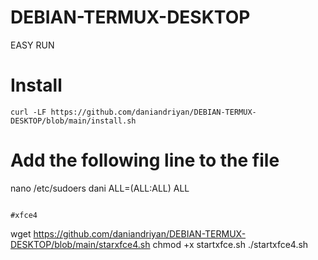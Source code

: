 # DEBIAN-TERMUX-DESKTOP
EASY RUN 

# Install
```
curl -LF https://github.com/daniandriyan/DEBIAN-TERMUX-DESKTOP/blob/main/install.sh
```
# Add the following line to the file
nano /etc/sudoers
dani ALL=(ALL:ALL) ALL
```

#xfce4
```
wget https://github.com/daniandriyan/DEBIAN-TERMUX-DESKTOP/blob/main/starxfce4.sh
chmod +x startxfce.sh
./startxfce4.sh
```

